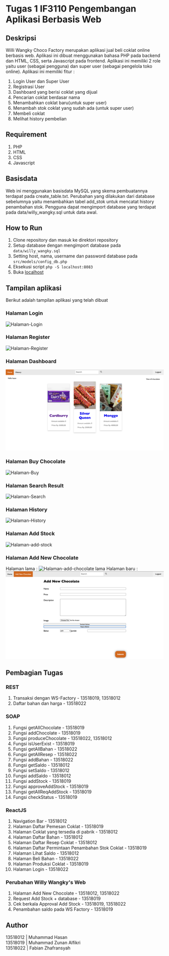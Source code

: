 # Tugas 1 IF3110 Pengembangan Aplikasi Berbasis Web

## Deskripsi
Willi Wangky Choco Factory merupakan aplikasi jual beli coklat online berbasis web. Aplikasi ini dibuat menggunakan bahasa PHP pada backend dan HTML, CSS, serta Javascript pada frontend. Aplikasi ini memiliki 2 role yaitu user (sebagai pengguna) dan super user (sebagai pengelola toko online).
Aplikasi ini memiliki fitur :
1. Login User dan Super User
2. Registrasi User
3. Dashboard yang berisi coklat yang dijual
4. Pencarian coklat berdasar nama
5. Menambahkan coklat baru(untuk super user)
6. Menambah stok coklat yang sudah ada (untuk super user)
7. Membeli coklat
8. Melihat history pembelian

## Requirement
1. PHP
2. HTML
3. CSS
5. Javascript

## Basisdata
Web ini menggunakan basisdata MySQL yang skema pembuatannya terdapat pada create_table.txt. Perubahan yang dilakukan dari database sebelumnya yaitu menambahkan tabel add_stok untuk mencatat history penambahan stok. Pengguna dapat mengimport database yang terdapat pada data/willy_wangky.sql untuk data awal.

## How to Run
1. Clone repository dan masuk ke direktori repository
2. Setup database dengan mengimport database pada `data/willy_wangky.sql`
3. Setting host, nama, username dan password database pada `src/models/config_db.php` 
4. Eksekusi script `php -S localhost:8083`
5. Buka [localhost](http://localhost:8083)

## Tampilan aplikasi

Berikut adalah tampilan aplikasi yang telah dibuat

### Halaman Login

![Halaman-Login](screenshots/login.png)

### Halaman Register

![Halaman-Register](screenshots/register.png)

### Halaman Dashboard

![Halaman-Dashboar](screenshots/dashboard.png)

### Halaman Buy Chocolate

![Halaman-Buy](screenshots/buy-chocolate.png)

### Halaman Search Result

![Halaman-Search](screenshots/search-result.png)

### Halaman History

![Halaman-History](screenshots/history.png)

### Halaman Add Stock

![Halaman-add-stock](screenshots/add-stock.png)

### Halaman Add New Chocolate
Halaman lama :
![Halaman-add-chocolate lama](screenshots/add-new-chocolate.png)
Halaman baru :
![Halaman-add-chocolate baru](screenshots/new-add-new-chocolate.png)

## Pembagian Tugas

### REST
1. Transaksi dengan WS-Factory - 13518019, 13518012
2. Daftar bahan dan harga - 13518022

### SOAP
1. Fungsi getAllChocolate - 13518019
2. Fungsi addChocolate - 13518019
3. Fungsi produceChocolate - 13518022, 13518012
4. Fungsi isUserExist - 13518019
5. Fungsi getAllBahan - 13518022
6. Fungsi getAllResep - 13518022
7. Fungsi addBahan - 13518022
8. Fungsi getSaldo - 13518012
9. Fungsi setSaldo - 13518012
10. Fungsi addSaldo - 13518012
11. Fungsi addStock - 13518019
12. Fungsi approveAddStock - 13518019
13. Fungsi getAllReqAddStock - 13518019
14. Fungsi checkStatus - 13518019

### ReactJS
1. Navigation Bar - 13518012
2. Halaman Daftar Pemesan Coklat - 13518019
3. Halaman Coklat yang tersedia di pabrik - 13518012
4. Halaman Daftar Bahan - 13518012
5. Halaman Daftar Resep Coklat - 13518012
6. Halaman Daftar Permintaan Penambahan Stok Coklat - 13518019
7. Halaman Lihat Saldo - 13518012
8. Halaman Beli Bahan - 13518022
9. Halaman Produksi Coklat - 13518019
10. Halaman Login - 13518022

### Perubahan Willy Wangky's Web
1. Halaman Add New Chocolate - 13518012, 13518022
2. Request Add Stock + database - 13518019
3. Cek berkala Approval Add Stock - 13518019, 13518022
4. Penambahan saldo pada WS Factory - 13518019

## Author
13518012 | Muhammad Hasan \
13518019 | Muhammad Zunan Alfikri \
13518022 | Fabian Zhafransyah